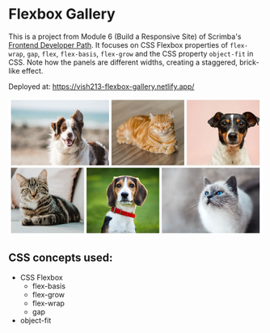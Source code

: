 # Flexbox Gallery

This is a project from Module 6 (Build a Responsive Site) of Scrimba's [Frontend Developer Path](https://scrimba.com/learn/frontend). It focuses on CSS Flexbox properties of `flex-wrap`, `gap`, `flex`, `flex-basis`, `flex-grow` and the CSS property `object-fit` in CSS. Note how the panels are different widths, creating a staggered, brick-like effect.

Deployed at: https://vish213-flexbox-gallery.netlify.app/

![](./images/screenshot.jpg)

## CSS concepts used:

- CSS Flexbox
    - flex-basis
    - flex-grow
    - flex-wrap
    - gap
- object-fit